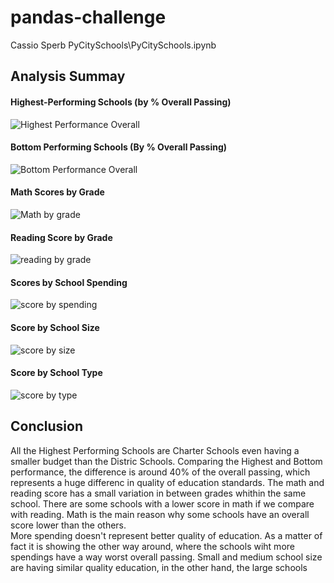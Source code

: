 # pandas-challenge
Cassio Sperb
PyCitySchools\PyCitySchools.ipynb

## Analysis Summay

#### Highest-Performing Schools (by % Overall Passing)

![Highest Performance Overall](https://github.com/user-attachments/assets/1283219f-51fd-4c80-8491-f8e38a17aea4)

#### Bottom Performing Schools (By % Overall Passing)

![Bottom Performance Overall](https://github.com/user-attachments/assets/5fa06379-d6c3-484d-98cd-463526f7dffe)

#### Math Scores by Grade

![Math by grade](https://github.com/user-attachments/assets/de31de0d-32a8-4849-be92-73ed12bebada)

#### Reading Score by Grade

![reading by grade](https://github.com/user-attachments/assets/bdb83fe1-9d98-42fc-82d2-e5af70ad70a4)

#### Scores by School Spending

![score by spending](https://github.com/user-attachments/assets/e93d95b7-b9a3-400c-a1f9-88362f3f01ec)

#### Score by School Size

![score by size](https://github.com/user-attachments/assets/8d6b8148-129d-49cd-ad00-c2dc6ba12f34)

#### Score by School Type

![score by type](https://github.com/user-attachments/assets/095ffd88-372c-4e24-aa9d-7a0f26f55c68)

## Conclusion

All the Highest Performing Schools are Charter Schools even having a smaller budget than the Distric Schools.
Comparing the Highest and Bottom performance, the difference is around 40% of the overall passing, which represents a huge differenc in quality of education standards. 
The math and reading score has a small variation in between grades whithin the same school. 
There are some schools with a lower score in math if we compare with reading.
Math is the main reason why some schools have an overall score lower than the others.  
More spending doesn't represent better quality of education. As a matter of fact it is showing the other way around, where the schools wiht more spendings have a way worst overall passing. 
Small and medium school size are having similar quality education, in the other hand, the large schools 

